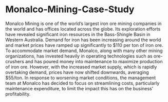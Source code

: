 # Monalco-Mining-Case-Study

Monalco Mining is one of the world’s largest iron ore mining companies in the world and
has offices located across the globe. Its exploration efforts have revealed significant
iron resources in the Bass-Shingle Basin in Western Australia. Demand for iron has been
increasing around the world and market prices have ramped up significantly to $110
per ton of iron ore. To accommodate market demand, Monalco, along with many other
mining organizations, has invested heavily in operating technologies such as
ore-crushers and has poured money into maintenance to maximize production of iron
ore. However, with the increased market supply, which is rapidly overtaking demand,
prices have now shifted downwards, averaging $55/ton. In response to worsening
market conditions, the management team at Monalco has decided to focus on
streamlining costs, particularly maintenance expenditure, to limit the impact this has on
the business’ profitability.
